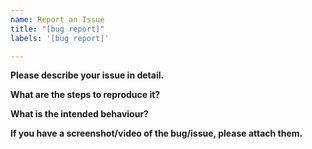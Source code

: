 ```yaml
---
name: Report an Issue
title: "[bug report]"
labels: '[bug report]'

---
```


**Please describe your issue in detail.**

**What are the steps to reproduce it?**

**What is the intended behaviour?**

**If you have a screenshot/video of the bug/issue, please attach them.**
